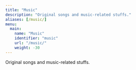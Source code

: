 ```yaml
---
title: "Music"
description: "Original songs and music-related stuffs."
aliases: [/music/]
menu:
  main:
    name: "Music"
    identifier: "music"
    url: "/music/"
    weight: -30
---
```


Original songs and music-related stuffs.